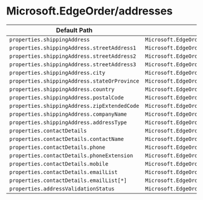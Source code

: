 # Microsoft.EdgeOrder/addresses

| Default Path | Alias |
|---|---|
| `properties.shippingAddress` | `Microsoft.EdgeOrder/addresses/shippingAddress` |
| `properties.shippingAddress.streetAddress1` | `Microsoft.EdgeOrder/addresses/shippingAddress.streetAddress1` |
| `properties.shippingAddress.streetAddress2` | `Microsoft.EdgeOrder/addresses/shippingAddress.streetAddress2` |
| `properties.shippingAddress.streetAddress3` | `Microsoft.EdgeOrder/addresses/shippingAddress.streetAddress3` |
| `properties.shippingAddress.city` | `Microsoft.EdgeOrder/addresses/shippingAddress.city` |
| `properties.shippingAddress.stateOrProvince` | `Microsoft.EdgeOrder/addresses/shippingAddress.stateOrProvince` |
| `properties.shippingAddress.country` | `Microsoft.EdgeOrder/addresses/shippingAddress.country` |
| `properties.shippingAddress.postalCode` | `Microsoft.EdgeOrder/addresses/shippingAddress.postalCode` |
| `properties.shippingAddress.zipExtendedCode` | `Microsoft.EdgeOrder/addresses/shippingAddress.zipExtendedCode` |
| `properties.shippingAddress.companyName` | `Microsoft.EdgeOrder/addresses/shippingAddress.companyName` |
| `properties.shippingAddress.addressType` | `Microsoft.EdgeOrder/addresses/shippingAddress.addressType` |
| `properties.contactDetails` | `Microsoft.EdgeOrder/addresses/contactDetails` |
| `properties.contactDetails.contactName` | `Microsoft.EdgeOrder/addresses/contactDetails.contactName` |
| `properties.contactDetails.phone` | `Microsoft.EdgeOrder/addresses/contactDetails.phone` |
| `properties.contactDetails.phoneExtension` | `Microsoft.EdgeOrder/addresses/contactDetails.phoneExtension` |
| `properties.contactDetails.mobile` | `Microsoft.EdgeOrder/addresses/contactDetails.mobile` |
| `properties.contactDetails.emailList` | `Microsoft.EdgeOrder/addresses/contactDetails.emailList` |
| `properties.contactDetails.emailList[*]` | `Microsoft.EdgeOrder/addresses/contactDetails.emailList[*]` |
| `properties.addressValidationStatus` | `Microsoft.EdgeOrder/addresses/addressValidationStatus` |

